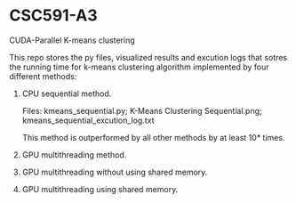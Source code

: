 # CSC591-A3
CUDA-Parallel K-means clustering

This repo stores the py files, visualized results and excution logs that sotres the running time for k-means clustering algorithm implemented by four different methods:

1. CPU sequential method.
   
   Files:   kmeans_sequential.py;   K-Means Clustering Sequential.png;   kmeans_sequential_excution_log.txt

   This method is outperformed by all other methods by at least 10* times.

3. GPU multithreading method.
4. GPU multithreading without using shared memory.
5. GPU multithreading using shared memory.

   
